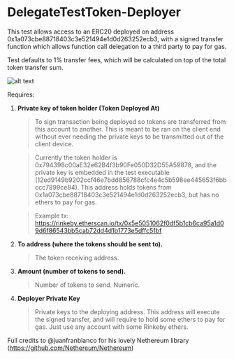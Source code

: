 # DelegateTestToken-Deployer

This test allows access to an ERC20 deployed on address 0x1a073cbe88718403c3e521494e1d0d263252ecb3, with a signed transfer function which allows function call delegation to a third party to pay for gas.

Test defaults to 1% transfer fees, which will be calculated on top of the total token transfer sum.

![alt text](https://pictr.com/images/2018/07/14/tauU1.md.png)

Requires:
1. **Private key of token holder (Token Deployed At)**
   >To sign transaction being deployed so tokens are transferred from this account to another. This is meant to be ran on the client end without ever needing the private keys to be transmitted out of the client device.
   
   > Currently the token holder is 0x794398c00aE32e62B4f3b90Fe050D32D55A59878, and the private key is embedded in the test executable (12ed9149b9202ccf46e7bdd856788cfc4e4c5b598ee445653f6bbccc7899ce84). This address holds tokens from 0x1a073cbe88718403c3e521494e1d0d263252ecb3, but has no ethers to pay for gas.
   
   > Example tx: https://rinkeby.etherscan.io/tx/0x5e5051062f0df5b1cb6ca95a1d09d6f86543bb5cab72dd4d1b1773e5dffc51bf


2. **To address (where the tokens should be sent to).**
   >The token receiving address.


3. **Amount (number of tokens to send).**
   >Number of tokens to send. Numeric.


4. **Deployer Private Key**
   >Private keys to the deploying address. This address will execute the signed transfer, and will require to hold some ethers to pay for gas. Just use any account with some Rinkeby ethers.




Full credits to @juanfranblanco for his lovely Nethereum library (https://github.com/Nethereum/Nethereum)
